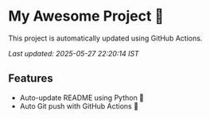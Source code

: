 # My Awesome Project 🚀

This project is automatically updated using GitHub Actions.

_Last updated: 2025-05-27 22:20:14 IST_

## Features
- Auto-update README using Python 🐍
- Auto Git push with GitHub Actions 🤖
